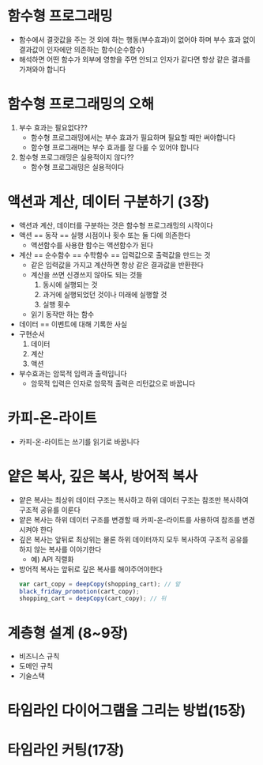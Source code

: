# 함수형 프로그래밍
- 함수에서 결괏값을 주는 것 외에 하는 행동(부수효과)이 없어야 하며 부수 효과 없이 결과값이 인자에만 의존하는 함수(순수함수)
- 해석하면 어떤 함수가 외부에 영향을 주면 안되고 인자가 같다면 항상 같은 결과를 가져와야 합니다

# 함수형 프로그래밍의 오해
1. 부수 효과는 필요없다??
   - 함수형 프로그래밍에서는 부수 효과가 필요하며 필요할 때만 써야합니다
   - 함수형 프로그래머는 부수 효과를 잘 다룰 수 있어야 합니다
2. 함수형 프로그래밍은 실용적이지 않다??
   - 함수형 프로그래밍은 실용적이다

# 액션과 계산, 데이터 구분하기 (3장)
- 액션과 계산, 데이터를 구분하는 것은 함수형 프로그래밍의 시작이다
- 액션 == 동작 == 실행 시점이나 횟수 또는 둘 다에 의존한다
  - 액션함수를 사용한 함수는 액션함수가 된다
- 계산 == 순수함수 == 수학함수 == 입력값으로 출력값을 만드는 것
  - 같은 입력값을 가지고 계산하면 항상 같은 결과값을 반환한다
  - 계산을 쓰면 신경쓰지 않아도 되는 것들
    1. 동시에 실행되는 것
    2. 과거에 실행되었던 것이나 미래에 실행할 것
    3. 실행 횟수
  - 읽기 동작만 하는 함수
- 데이터 == 이벤트에 대해 기록한 사실
- 구현순서
  1. 데이터
  2. 계산
  3. 액션
- 부수효과는 암묵적 입력과 출력입니다
  - 암묵적 입력은 인자로 암묵적 출력은 리턴값으로 바꿉니다

# 카피-온-라이트
- 카피-온-라이트는 쓰기를 읽기로 바꿉니다

# 얕은 복사, 깊은 복사, 방어적 복사
- 얕은 복사는 최상위 데이터 구조는 복사하고 하위 데이터 구조는 참조만 복사하여 구조적 공유를 이룬다
- 얕은 복사는 하위 데이터 구조를 변경할 때 카피-온-라이트를 사용하여 참조를 변경시켜야 한다
- 깊은 복사는 앞뒤로 최상위는 물론 하위 데이터까지 모두 복사하여 구조적 공유를 하지 않는 복사를 이야기한다
  - 예) API 직렬화
- 방어적 복사는 앞뒤로 깊은 복사를 해야주어야한다
  ```javascript
  var cart_copy = deepCopy(shopping_cart); // 앞
  black_friday_promotion(cart_copy);
  shopping_cart = deepCopy(cart_copy); // 뒤 
  ```

# 계층형 설계 (8~9장)
- 비즈니스 규칙
- 도메인 규칙
- 기술스택

# 타임라인 다이어그램을 그리는 방법(15장)

# 타임라인 커팅(17장)